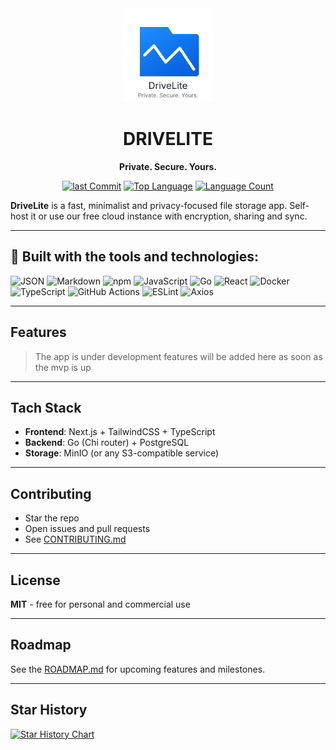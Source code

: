<div align="center">
  <img src="public/logo.svg" alt="DriveLite Logo" width="150" />

# DRIVELITE

**Private. Secure. Yours.**

[![last Commit](https://img.shields.io/github/last-commit/moukhtar-youssef/DriveLite?style=flat-square)](https://github.com/moukhtar-youssef/DriveLite)
[![Top Language](https://img.shields.io/github/languages/top/moukhtar-youssef/DriveLite?style=flat-square)](https://github.com/moukhtar-youssef/DriveLite)
[![Language Count](https://img.shields.io/github/languages/count/moukhtar-youssef/DriveLite?style=flat-square)](https://github.com/moukhtar-youssef/DriveLite)

</div>

**DriveLite** is a fast, minimalist and privacy-focused file storage app.
Self-host it or use our free cloud instance with encryption, sharing and sync.

---

## 🔧 Built with the tools and technologies:

![JSON](https://img.shields.io/badge/JSON-000000?style=flat-square&logo=json&logoColor=white)
![Markdown](https://img.shields.io/badge/Markdown-000000?style=flat-square&logo=markdown&logoColor=white)
![npm](https://img.shields.io/badge/NPM-CB3837?style=flat-square&logo=npm&logoColor=white)
![JavaScript](https://img.shields.io/badge/JavaScript-F7DF1E?style=flat-square&logo=javascript&logoColor=black)
![Go](https://img.shields.io/badge/Go-00ADD8?style=flat-square&logo=go&logoColor=white)
![React](https://img.shields.io/badge/React-20232A?style=flat-square&logo=react&logoColor=61DAFB)
![Docker](https://img.shields.io/badge/Docker-2496ED?style=flat-square&logo=docker&logoColor=white)
![TypeScript](https://img.shields.io/badge/TypeScript-3178C6?style=flat-square&logo=typescript&logoColor=white)
![GitHub Actions](https://img.shields.io/badge/GitHub%20Actions-2088FF?style=flat-square&logo=github-actions&logoColor=white)
![ESLint](https://img.shields.io/badge/ESLint-4B32C3?style=flat-square&logo=eslint&logoColor=white)
![Axios](https://img.shields.io/badge/Axios-5A29E4?style=flat-square)

---

## Features

> The app is under development features will be added here as soon as the mvp is up

---

## Tach Stack

- **Frontend**: Next.js + TailwindCSS + TypeScript
- **Backend**: Go (Chi router) + PostgreSQL
- **Storage**: MinIO (or any S3-compatible service)

---

## Contributing

- Star the repo
- Open issues and pull requests
- See [CONTRIBUTING.md](./CONTRIBUTING.md)

---

## License

**MIT** - free for personal and commercial use

---

## Roadmap

See the [ROADMAP.md](./ROADMAP.md) for upcoming features and milestones.

---

## Star History

[![Star History Chart](https://api.star-history.com/svg?repos=moukhtar-youssef/DriveLite&type=Date)](https://www.star-history.com/#moukhtar-youssef/DriveLite&Date)
